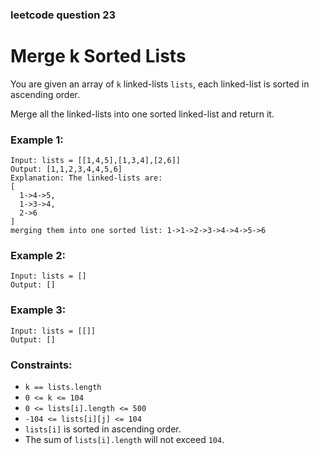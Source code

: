 ### leetcode question 23

# Merge k Sorted Lists

You are given an array of `k` linked-lists `lists`, each linked-list is sorted in ascending order.

Merge all the linked-lists into one sorted linked-list and return it.

### Example 1:

```
Input: lists = [[1,4,5],[1,3,4],[2,6]]
Output: [1,1,2,3,4,4,5,6]
Explanation: The linked-lists are:
[
  1->4->5,
  1->3->4,
  2->6
]
merging them into one sorted list: 1->1->2->3->4->4->5->6
```

### Example 2:

```
Input: lists = []
Output: []
```

### Example 3:

```
Input: lists = [[]]
Output: []
```

### Constraints:

- `k == lists.length`
- `0 <= k <= 104`
- `0 <= lists[i].length <= 500`
- `-104 <= lists[i][j] <= 104`
- `lists[i]` is sorted in ascending order.
- The sum of `lists[i].length` will not exceed `104`.
